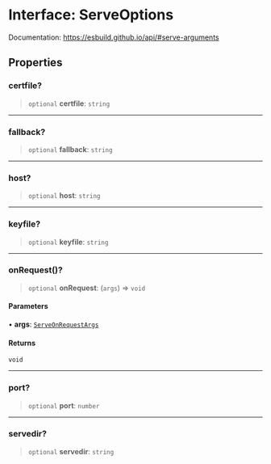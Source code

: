 # Interface: ServeOptions

Documentation: https://esbuild.github.io/api/#serve-arguments

## Properties

### certfile?

> `optional` **certfile**: `string`

***

### fallback?

> `optional` **fallback**: `string`

***

### host?

> `optional` **host**: `string`

***

### keyfile?

> `optional` **keyfile**: `string`

***

### onRequest()?

> `optional` **onRequest**: (`args`) => `void`

#### Parameters

• **args**: [`ServeOnRequestArgs`](ServeOnRequestArgs.md)

#### Returns

`void`

***

### port?

> `optional` **port**: `number`

***

### servedir?

> `optional` **servedir**: `string`
